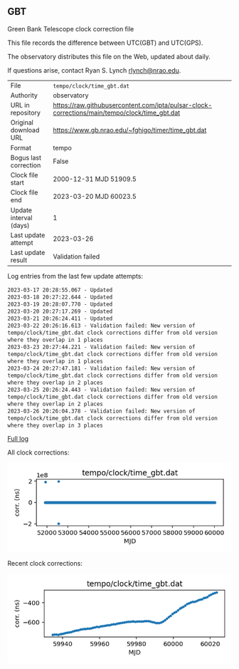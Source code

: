 
## GBT

Green Bank Telescope clock correction file

This file records the difference between UTC(GBT) and UTC(GPS).

The observatory distributes this file on the Web, updated about daily.

If questions arise, contact Ryan S. Lynch <rlynch@nrao.edu>.

|     |     |
|:--- |:--- |
| File | `tempo/clock/time_gbt.dat` |
| Authority | observatory |
| URL in repository | <https://raw.githubusercontent.com/ipta/pulsar-clock-corrections/main/tempo/clock/time_gbt.dat> |
| Original download URL | <https://www.gb.nrao.edu/~fghigo/timer/time_gbt.dat> |
| Format | tempo |
| Bogus last correction | False |
| Clock file start | 2000-12-31 MJD 51909.5 |
| Clock file end | 2023-03-20 MJD 60023.5 |
| Update interval (days) | 1 |
| Last update attempt | 2023-03-26 |
| Last update result | Validation failed |

Log entries from the last few update attempts:
```
2023-03-17 20:28:55.067 - Updated
2023-03-18 20:27:22.644 - Updated
2023-03-19 20:28:07.770 - Updated
2023-03-20 20:27:17.269 - Updated
2023-03-21 20:26:24.411 - Updated
2023-03-22 20:26:16.613 - Validation failed: New version of tempo/clock/time_gbt.dat clock corrections differ from old version where they overlap in 1 places
2023-03-23 20:27:44.221 - Validation failed: New version of tempo/clock/time_gbt.dat clock corrections differ from old version where they overlap in 1 places
2023-03-24 20:27:47.181 - Validation failed: New version of tempo/clock/time_gbt.dat clock corrections differ from old version where they overlap in 2 places
2023-03-25 20:26:24.443 - Validation failed: New version of tempo/clock/time_gbt.dat clock corrections differ from old version where they overlap in 2 places
2023-03-26 20:26:04.378 - Validation failed: New version of tempo/clock/time_gbt.dat clock corrections differ from old version where they overlap in 3 places
```
[Full log](https://raw.githubusercontent.com/ipta/pulsar-clock-corrections/main/log/tempo/clock/time_gbt.dat.log)


All clock corrections:

![plot of all clock corrections](time_gbt.dat.png "All corrections")

Recent clock corrections:

![plot of recent clock corrections](time_gbt.dat.short.png "Recent corrections")

